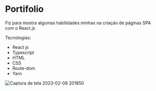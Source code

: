 # Portifolio

Fiz para mostra algumas habilidades minhas na criação de páginas SPA com o React.js

Tecnologias: 

* React js
* Typescript
* HTML
* CSS
* Route-dom
* Yarn



![Captura de tela 2023-02-08 201850](https://user-images.githubusercontent.com/69311486/217673912-e3ac4b25-6c0b-457f-a2ae-9b441910f098.png)
